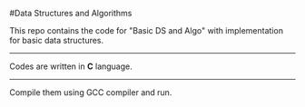 #Data Structures and Algorithms

This repo contains the code for "Basic DS and Algo" with implementation for basic data structures.

<hr>

Codes are written in <b>C</b> language.

<hr>

Compile them using GCC compiler and run.